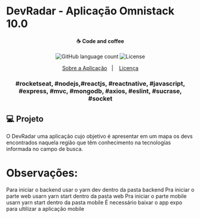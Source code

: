 # DevRadar - Aplicação Omnistack 10.0


<h4 align="center">
  ☕ Code and coffee
</h4>

<p align="center">
  <img alt="GitHub language count" src="https://img.shields.io/github/languages/count/rocketseat/bootcamp-gostack-desafio-01?color=%2304D361">

<img alt="License" src="https://img.shields.io/badge/license-MIT-%2304D361">
</p>

<p align="center">
  <a href="#rocket-sobre-a-aplicação">Sobre a Aplicação</a>&nbsp;&nbsp;&nbsp;|&nbsp;&nbsp;&nbsp;
  <a href="#memo-licença">Licença</a>
</p>

<h3 align="center">
  #rocketseat, #nodejs,#reactjs, #reactnative, #javascript, #express, #mvc, #mongodb, #axios, #eslint, #sucrase, #socket
</h3>

## 💻 Projeto

O DevRadar uma aplicação cujo objetivo é apresentar em um mapa os devs encontrados naquela região que têm conhecimento na tecnologías informada no campo de busca.


# Observações: 
Para iniciar o backend usar o yarn dev dentro da pasta backend
Pra iniciar o parte web usarn yarn start dentro da pasta web
Pra iniciar o parte mobile usarn yarn start dentro da pasta mobile 
É necessário baixar o app expo para ultilizar a aplicação mobile 
